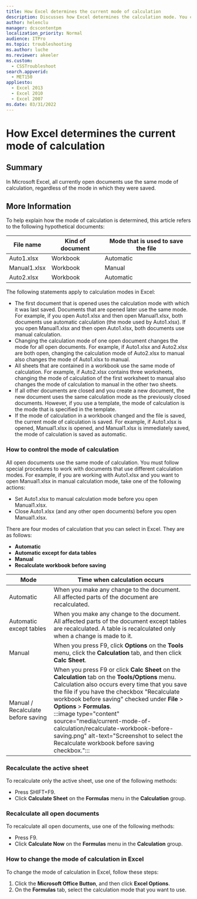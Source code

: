 ```yaml
---
title: How Excel determines the current mode of calculation
description: Discusses how Excel determines the calculation mode. You can change the caculation mode in the Tools menu. You can press SHIFT+F9 to recaculate the active sheet and press F9 to recaculate all open documents.
author: helenclu
manager: dcscontentpm
localization_priority: Normal
audience: ITPro
ms.topic: troubleshooting
ms.author: luche
ms.reviewer: akeeler
ms.custom: 
  - CSSTroubleshoot
search.appverid: 
  - MET150
appliesto: 
  - Excel 2013
  - Excel 2010
  - Excel 2007
ms.date: 03/31/2022
---
```


# How Excel determines the current mode of calculation

## Summary

In Microsoft Excel, all currently open documents use the same mode of calculation, regardless of the mode in which they were saved.

## More Information

To help explain how the mode of calculation is determined, this article refers to the following hypothetical documents: 

|File name|Kind of document|Mode that is used to save the file|
|---|---|---|
|Auto1.xlsx|Workbook|Automatic|
|Manual1.xlsx|Workbook|Manual|
|Auto2.xlsx|Workbook|Automatic|

The following statements apply to calculation modes in Excel: 

- The first document that is opened uses the calculation mode with which it was last saved. Documents that are opened later use the same mode. For example, if you open Auto1.xlsx and then open Manual1.xlsx, both documents use automatic calculation (the mode used by Auto1.xlsx). If you open Manual1.xlsx and then open Auto1.xlsx, both documents use manual calculation.   
- Changing the calculation mode of one open document changes the mode for all open documents. For example, if Auto1.xlsx and Auto2.xlsx are both open, changing the calculation mode of Auto2.xlsx to manual also changes the mode of Auto1.xlsx to manual.   
- All sheets that are contained in a workbook use the same mode of calculation. For example, if Auto2.xlsx contains three worksheets, changing the mode of calculation of the first worksheet to manual also changes the mode of calculation to manual in the other two sheets.   
- If all other documents are closed and you create a new document, the new document uses the same calculation mode as the previously closed documents. However, if you use a template, the mode of calculation is the mode that is specified in the template.   
- If the mode of calculation in a workbook changed and the file is saved, the current mode of calculation is saved. For example, if Auto1.xlsx is opened, Manual1.xlsx is opened, and Manual1.xlsx is immediately saved, the mode of calculation is saved as automatic.   

### How to control the mode of calculation

All open documents use the same mode of calculation. You must follow special procedures to work with documents that use different calculation modes. For example, if you are working with Auto1.xlsx and you want to open Manual1.xlsx in manual calculation mode, take one of the following actions:  

- Set Auto1.xlsx to manual calculation mode before you open Manual1.xlsx.    
- Close Auto1.xlsx (and any other open documents) before you open Manual1.xlsx.    

There are four modes of calculation that you can select in Excel. They are as follows: 

- **Automatic**   
- **Automatic except for data tables**   
- **Manual**   
- **Recalculate workbook before saving**   

|Mode|Time when calculation occurs|
|---|---|
|Automatic|When you make any change to the document. All affected parts of the document are recalculated.|
|Automatic except tables|When you make any change to the document. All affected parts of the document except tables are recalculated. A table is recalculated only when a change is made to it.|
|Manual|When you press F9, click **Options** on the **Tools** menu, click the **Calculation** tab, and then click **Calc Sheet**.|
|Manual / Recalculate before saving|When you press F9 or click **Calc Sheet** on the **Calculation** tab on the **Tools/Options** menu. Calculation also occurs every time that you save the file if you have the checkbox "Recalculate workbook before saving" checked under **File** > **Options** > **Formulas**.<br/>:::image type="content" source="media/current-mode-of-calculation/recalculate-workbook-before-saving.png" alt-text="Screenshot to select the Recalculate workbook before saving checkbox.":::|

### Recalculate the active sheet

To recalculate only the active sheet, use one of the following methods:

- Press SHIFT+F9.    
- Click **Calculate Sheet** on the **Formulas** menu in the **Calculation** group.

### Recalculate all open documents

To recalculate all open documents, use one of the following methods: 

- Press F9.    
- Click **Calculate Now** on the **Formulas** menu in the **Calculation** group.   

### How to change the mode of calculation in Excel

To change the mode of calculation in Excel, follow these steps:

1. Click the **Microsoft Office Button**, and then click **Excel Options**.   
2. On the **Formulas** tab, select the calculation mode that you want to use.   
